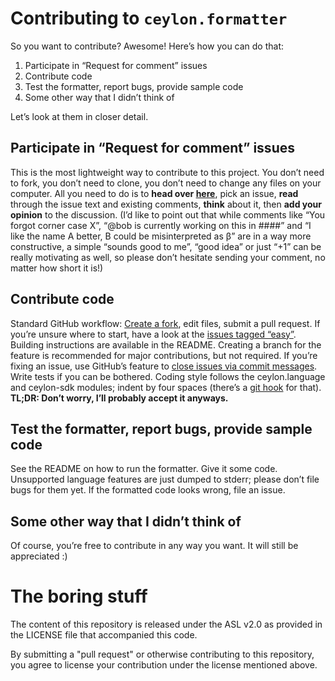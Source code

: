 Contributing to `ceylon.formatter`
==================================

So you want to contribute? Awesome! Here’s how you can do that:

1. Participate in “Request for comment” issues
2. Contribute code
3. Test the formatter, report bugs, provide sample code
4. Some other way that I didn’t think of

Let’s look at them in closer detail.

Participate in “Request for comment” issues
-------------------------------------------

This is the most lightweight way to contribute to this project. You don’t need to fork, you don’t need to clone, you don’t need to change any files on your computer. All you need to do is to **head over [here](https://github.com/ceylon/ceylon.formatter/issues?labels=request+for+comments&page=1&state=open "issues tagged with \"request for comment\"")**, pick an issue, **read** through the issue text and existing comments, **think** about it, then **add your opinion** to the discussion. (I’d like to point out that while comments like “You forgot corner case X”, “@bob is currently working on this in ####” and “I like the name A better, B could be misinterpreted as β” are in a way more constructive, a simple “sounds good to me”, “good idea” or just “+1” can be really motivating as well, so please don’t hesitate sending your comment, no matter how short it is!)

Contribute code
---------------

Standard GitHub workflow: [Create a fork](https://github.com/ceylon/ceylon.formatter/fork), edit files, submit a pull request. If you’re unsure where to start, have a look at the [issues tagged “easy”](https://github.com/ceylon/ceylon.formatter/issues?labels=easy). Building instructions are available in the README. Creating a branch for the feature is recommended for major contributions, but not required. If you’re fixing an issue, use GitHub’s feature to [close issues via commit messages](https://help.github.com/articles/closing-issues-via-commit-messages). Write tests if you can be bothered. Coding style follows the ceylon.language and ceylon-sdk modules; indent by four spaces (there’s a [git hook](https://github.com/ceylon/ceylon.formatter/wiki/Utilities#git-pre-commit-hook) for that). **TL;DR: Don’t worry, I’ll probably accept it anyways.**

Test the formatter, report bugs, provide sample code
----------------------------------------------------

See the README on how to run the formatter. Give it some code. Unsupported language features are just dumped to stderr; please don’t file bugs for them yet. If the formatted code looks wrong, file an issue.

Some other way that I didn’t think of
-------------------------------------

Of course, you’re free to contribute in any way you want. It will still be appreciated :)

The boring stuff
================

The content of this repository is released under the ASL v2.0 as provided in the LICENSE file that accompanied this code.

By submitting a "pull request" or otherwise contributing to this repository, you agree to license your contribution under the license mentioned above.

